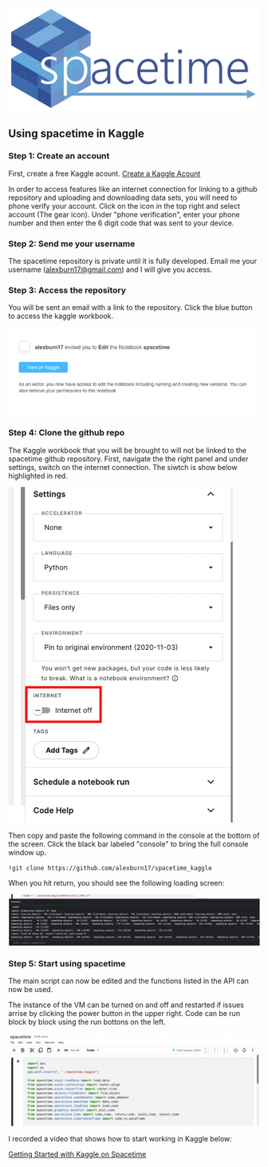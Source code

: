 ![spacetime logo](documents/barraLogo.jpg)

## Using spacetime in Kaggle


### Step 1: Create an account
First, create a free Kaggle acount. [Create a Kaggle Acount](https://www.kaggle.com/)

In order to access features like an internet connection for linking to a github repository and uploading and downloading data sets, you will need to phone verify your account. Click on the icon in the top right and select account (The gear icon). Under "phone verification", enter your phone number and then enter the 6 digit code that was sent to your device.

### Step 2: Send me your username
The spacetime repository is private until it is fully developed. Email me your username (alexburn17@gmail.com) and I will give you access.

### Step 3: Access the repository 
You will be sent an email with a link to the repository. Click the blue button to access the kaggle workbook.

![invitation](kaggle_shots/invitation.png)

### Step 4: Clone the github repo
The Kaggle workbook that you will be brought to will not be linked to the spacetime github repository. First, navigate the the right panel and under settings, switch on the internet connection. The siwtch is show below highlighted in red.  

![internet](kaggle_shots/internet.png)

Then copy and paste the following command in the console at the bottom of the screen. Click the black bar labeled "console" to bring the full console window up.

```
!git clone https://github.com/alexburn17/spacetime_kaggle
```
When you hit return, you should see the following loading screen:

![terminal](kaggle_shots/terminal.png)

### Step 5: Start using spacetime

The main script can now be edited and the functions listed in the API can now be used. 

The instance of the VM can be turned on and off and restarted if issues arrise by clicking the power button in the upper right. Code can be run block by block using the run bottons on the left.

![VM](kaggle_shots/VM.png)

I recorded a video that shows how to start working in Kaggle below:

[Getting Started with Kaggle on Spacetime](https://youtu.be/eJyzO5nE5Pw)


